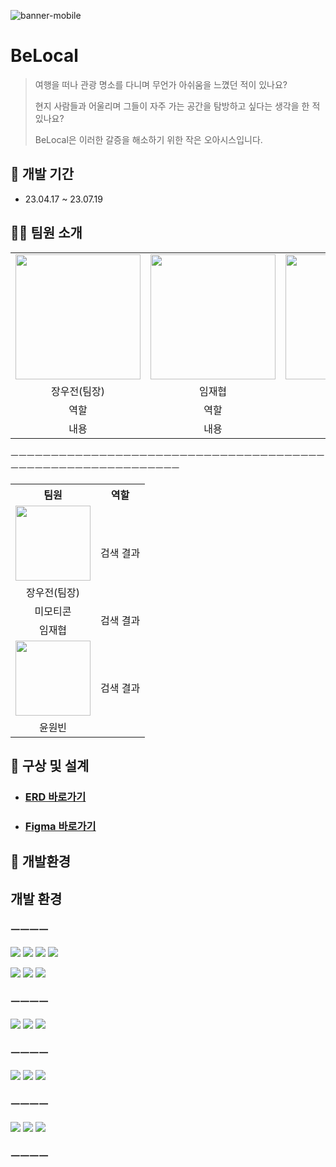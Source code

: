 ![banner-mobile](https://user-images.githubusercontent.com/126253517/259001162-11075420-9e28-45be-94fd-0c29b491299c.png)
# BeLocal
> 여행을 떠나 관광 명소를 다니며 무언가 아쉬움을 느꼈던 적이 있나요?
> 
> 현지 사람들과 어울리며 그들이 자주 가는 공간을 탐방하고 싶다는 생각을 한 적 있나요?
> 
> BeLocal은 이러한 갈증을 해소하기 위한 작은 오아시스입니다. 

## 📆 개발 기간
- 23.04.17 ~ 23.07.19

## 🧑‍💻 팀원 소개
<table align="center">
  <tr>
    <td align="center">
      <a href="https://github.com/woojeonjang">
        <img src="https://user-images.githubusercontent.com/126253517/258985533-43b66f55-1005-4f38-b95b-7f0f00e09c17.png" width="200">
      </a>
    </td>
        <td align="center">
      <a href="#">
        <img src="" width="200">
      </a>
    </td>
        <td align="center">
      <a href="#">
        <img src="https://user-images.githubusercontent.com/126253517/258991080-a05cf26e-b1b9-433b-9f1e-f722b2557666.png" width="200">
      </a>
    </td>
  </tr>
  
  <tr>
    <td align="center">장우전(팀장)</td>
    <td align="center">임재협</td>
    <td align="center">윤원빈</td>
  </tr>
  
  <tr>
    <td align="center">역할</td>
    <td align="center">역할</td>
    <td align="center">역할</td>
  </tr>
  
  <tr>
    <td align="center">내용</td>
    <td align="center">내용</td>
    <td align="center">내용</td>
  </tr>

</table>

ㅡㅡㅡㅡㅡㅡㅡㅡㅡㅡㅡㅡㅡㅡㅡㅡㅡㅡㅡㅡㅡㅡㅡㅡㅡㅡㅡㅡㅡㅡㅡㅡㅡㅡㅡㅡㅡㅡㅡㅡㅡㅡㅡㅡㅡㅡㅡㅡㅡㅡㅡㅡㅡㅡㅡㅡㅡㅡㅡㅡ

<table>
  <tr>
    <th>팀원</th>
    <th>역할</th>
  </tr>
  
  <tr>
    <td align="center">
      <a href="https://github.com/woojeonjang">
        <img src="https://user-images.githubusercontent.com/126253517/258985533-43b66f55-1005-4f38-b95b-7f0f00e09c17.png" width="120">
      </a>
    </td>
    <td rowspan="2">검색 결과</td>
  </tr>
  <tr>
    <td align="center">장우전(팀장)</td>
  </tr>
  <tr>
    <td align="center">미모티콘</td>
    <td rowspan="2">검색 결과</td>
  </tr>
  <tr>
    <td align="center">임재협</td>
  </tr>
  <tr>
    <td align="center">
      <a href="https://github.com/woojeonjang">
        <img src="https://user-images.githubusercontent.com/126253517/258991080-a05cf26e-b1b9-433b-9f1e-f722b2557666.png" width="120">
      </a>
    </td>
    <td rowspan="2">검색 결과</td>
  </tr>
  <tr>
    <td align="center">윤원빈</td>
  </tr>
</table>

## 📝 구상 및 설계
- ### [ERD 바로가기](https://www.erdcloud.com/d/3gAWy3Q2yHE7pHBaW)
- ### [Figma 바로가기]()

## 📌 개발환경
## 개발 환경

### ㅡㅡㅡㅡ

<img src="https://img.shields.io/badge/HTML-E34F26?style=flat&logo=html5&logoColor=white"> <img src="https://img.shields.io/badge/CSS-1572B6?style=flat&logo=css3&logoColor=white">
<img src="https://img.shields.io/badge/JavaScript-F7DF1E?style=flat&logo=javascript&logoColor=white">
<img src="https://img.shields.io/badge/Thymleaf-005F0F?style=flat&logo=thymeleaf&logoColor=white">

<img src="https://img.shields.io/badge/Spring__Boot3-6DB33F?style=flat&logo=springboot&logoColor=white">
<img src="https://img.shields.io/badge/Spring__Security-6DB33F?style=flat&logo=springsecurity&logoColor=white">
<img src="https://img.shields.io/badge/Web__Socket-010101?style=flat&logo=socketdotio&logoColor=white">

### ㅡㅡㅡㅡ

<img src="https://img.shields.io/badge/Maria__DB-003545?style=flat&logo=mariadb&logoColor=white"> <img src="https://img.shields.io/badge/MySQL-4479A1?style=flat&logo=mysql&logoColor=white">
<img src="https://img.shields.io/badge/MyBatis-010101?style=flat">

### ㅡㅡㅡㅡ

<img src="https://img.shields.io/badge/Ubuntu20.04-E95420?style=flat&logo=ubuntu&logoColor=white"> <img src="https://img.shields.io/badge/Maven-C71A36?style=flat&logo=apachemaven&logoColor=white">
<img src="https://img.shields.io/badge/Apache__Tomcat-F8DC75?style=flat&logo=apachetomcat&logoColor=black">

### ㅡㅡㅡㅡ
<img src="https://img.shields.io/badge/Figma-F24E1E?style=flat&logo=figma&logoColor=white">
<img src="https://img.shields.io/badge/git-F05032?style=flat&logo=git&logoColor=white"> <img src="https://img.shields.io/badge/Notion-000000?style=flat&logo=notion&logoColor=white">

### ㅡㅡㅡㅡ


